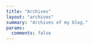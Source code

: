 ```yaml
---
title: "Archives"
layout: "archives"
summary: "Archives of my blog."
params:
  comments: false
---
```

